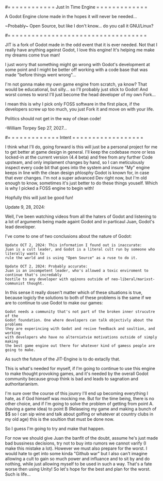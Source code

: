 #= = = = = = = = = = = =  Just In Time Engine = = = = = = = = = = = = = 

A Godot Engine clone made in the hopes it will never be needed...

~Probably~ Open Source, but like I don't know... do you call it GNU/Linux?

#= = = = = = = = = = = = = = = = = = = = = = = = = = = = = = = = = = = 

JIT is a fork of Godot made in the odd event that it is ever needed. Not that I really have anything ageinst Godot, I love this engine! It's helping me make my dreams come true man! 

I just worry that something might go wrong with Godot's development at some point and I might be better off working with a code base that was made "before things went wrong"... 

I'm not gonna make my own game engine from scratch, ya know? That would be educational, but silly... so I'll probably just stick to Godot! And worst comes to worst I'll just become the head developer of my own Fork...

I mean this is why I pick only FOSS software in the first place, if the developers screw up too much, you just Fork it and move on with your life.

Politics should not get in the way of clean code!

-William Torpey Sep 27, 2027...


#= = = = = = = = = = = = = Intent = = = = = = = = = = = = = = = = = = 

I think what I'll do, going forward is this will just be a personal project for me to get better at game design in general. I'll keep the codebase more or less locked-in at the current version (4.4 beta) and free from any further Code upsteam, and only implament changes by hand, so I can meticulously inspect every code bit that goes into the system and insure "My" engine keeps in line with the clean design phlosphy Godot is known for, in case that ever changes. I'm not a super advanced Dev right now, but I'm old enough to know, sometimes it's just better to do these things youself. Which is why I picked a FOSS engine to begin with!

Hopfully this will just be good fun!


Update 9, 28, 2024:

Well, I've been watching videos from all the haters of Godot and listening to a lot of arguments being made againt Godot and in particaul Juan, Godot's lead developer. 
 
I've come to one of two conclusions about the nature of Godot:

	
 	Update OCT 2, 2024: This information I found out is inaccurate:
 	Juan is a cult leader, and Godot is a literal cult run by someone who literally wants to 
  	rule the world and is using "Open Source" as a ruse to do it.

  	Update OCT 2, 2024: Probably accurate:
	Juan is an incompetent leader, who's allowed a toxic enviroment to continue that's incredably 
  	hostile to any developer with opinons outside of neo-liberal/marixst-communist thought.

In this sense it really dosen't matter which of these situations is true, because logicly the solutions to both of these problems is the same if we are to continue to use Godot to make our games:

	Godot needs a community that's not part of the broken inner strucutre of the 
 	Godot foundation. One where developers can talk objectivly about the problems 
  	they are experincing with Godot and recive feedback and soultion, and working 
   	with developers who have no alterniatvie motivations outside of simply making 
    the best game engine out there for whatever kind of gamess people are going to make.

As such the future of the JIT-Engine is to do extaclly that. 

This is what's needed for myself, if I'm going to continue to use this engine to make thought provoking games, and it's needed by the overall Godot community because group think is bad and leads to sagnation and authoritarianism.

I'm sure over the course of this jounry I'll end up becoming everything I hate, as if God himself was mocking me. But for the time being, there is no other choice, and if I'm going to solve the problem of getting from point A. (having a game idea) to point B (Relaseing my game and making a bunch of $$ so I can sip wine and talk about golfing or whatever at country clubs in my old age) this is the soultion that must be done now. 

So I guess I'm going to try and make that happen.

For now we should give Juan the banfit of the doubt, assume he's just made bad bussiness decisions, try not to buy into rumors we cannot varify (I make this mistake a lot). However we must also prepare for the worst. I would hate to get into some kinda "Github war" but I also can't imagine allowing a cult to gain so much power and influance and to sit by and do nothing, while just allowing myself to be used in such a way. That's a fate worse then using Unity! So let's hope for the best and plan for the worst. Such is life... 


